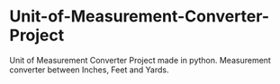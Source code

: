 # Unit-of-Measurement-Converter-Project
Unit of Measurement Converter Project made in python.
Measurement converter between Inches, Feet and Yards.


